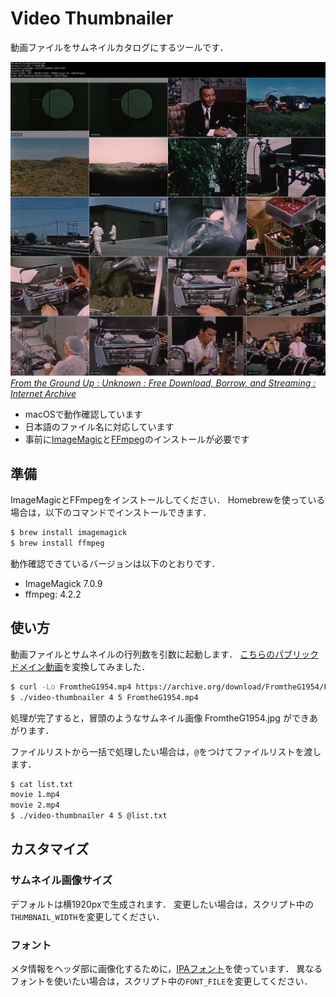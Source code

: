 # Video Thumbnailer

動画ファイルをサムネイルカタログにするツールです．

![](FromtheG1954.jpg) 
<cite> [From the Ground Up : Unknown : Free Download, Borrow, and Streaming : Internet Archive](https://archive.org/details/FromtheG1954)</cite>

* macOSで動作確認しています
* 日本語のファイル名に対応しています
* 事前に[ImageMagic](https://imagemagick.org/index.php)と[FFmpeg](https://ffmpeg.org/)のインストールが必要です

## 準備

ImageMagicとFFmpegをインストールしてください．
Homebrewを使っている場合は，以下のコマンドでインストールできます．

```bash
$ brew install imagemagick
$ brew install ffmpeg
```

動作確認できているバージョンは以下のとおりです．

* ImageMagick 7.0.9
* ffmpeg: 4.2.2

## 使い方

動画ファイルとサムネイルの行列数を引数に起動します．
[こちらのパブリックドメイン動画](https://archive.org/details/FromtheG1954)を変換してみました．

```bash
$ curl -Lo FromtheG1954.mp4 https://archive.org/download/FromtheG1954/FromtheG1954.mp4
$ ./video-thumbnailer 4 5 FromtheG1954.mp4
```

処理が完了すると，冒頭のようなサムネイル画像 FromtheG1954.jpg ができあがります．

ファイルリストから一括で処理したい場合は，`@`をつけてファイルリストを渡します．

```bash
$ cat list.txt
movie 1.mp4
movie 2.mp4
$ ./video-thumbnailer 4 5 @list.txt
```

## カスタマイズ

### サムネイル画像サイズ

デフォルトは横1920pxで生成されます．
変更したい場合は，スクリプト中の`THUMBNAIL_WIDTH`を変更してください．

### フォント

メタ情報をヘッダ部に画像化するために，[IPAフォント](https://ipafont.ipa.go.jp/old/ipafont/download.html)を使っています．
異なるフォントを使いたい場合は，スクリプト中の`FONT_FILE`を変更してください．

